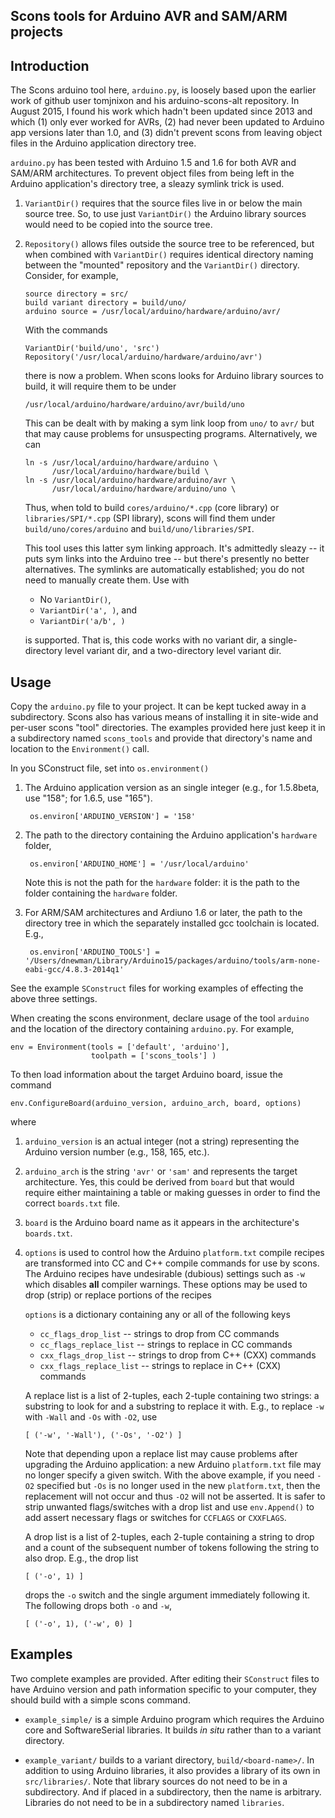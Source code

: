 ## Scons tools for Arduino AVR and SAM/ARM projects

## Introduction

The Scons arduino tool here, `arduino.py`, is loosely based upon the earlier
work of github user tomjnixon and his arduino-scons-alt repository.   In
August 2015, I found his work which hadn't been updated since 2013 and which
(1) only ever worked for AVRs, (2) had never been updated to Arduino app
versions later than 1.0, and (3) didn't prevent scons from leaving object
files in the Arduino application directory tree.

`arduino.py` has been tested with Arduino 1.5 and 1.6 for both AVR and SAM/ARM
architectures.  To prevent object files from being left in the Arduino
application's directory tree, a sleazy symlink trick is used.

1. `VariantDir()` requires that the source files live in or below the main
   source tree.  So, to use just `VariantDir()` the Arduino library sources
   would need to be copied into the source tree.

2. `Repository()` allows files outside the source tree to be referenced, but
   when combined with `VariantDir()` requires identical directory naming
   between the "mounted" repository and the `VariantDir()` directory.
   Consider, for example,

       source directory = src/
       build variant directory = build/uno/
       arduino source = /usr/local/arduino/hardware/arduino/avr/

   With the commands

       VariantDir('build/uno', 'src')
       Repository('/usr/local/arduino/hardware/arduino/avr')

   there is now a problem.  When scons looks for Arduino library
   sources to build, it will require them to be under

       /usr/local/arduino/hardware/arduino/avr/build/uno

   This can be dealt with by making a sym link loop from `uno/` to `avr/`
   but that may cause problems for unsuspecting programs.  Alternatively,
   we can

       ln -s /usr/local/arduino/hardware/arduino \
             /usr/local/arduino/hardware/build \
       ln -s /usr/local/arduino/hardware/arduino/avr \
             /usr/local/arduino/hardware/arduino/uno \

   Thus, when told to build `cores/arduino/*.cpp` (core library) or
   `libraries/SPI/*.cpp` (SPI library), scons will find them under
   `build/uno/cores/arduino` and `build/uno/libraries/SPI`.

   This tool uses this latter sym linking approach.  It's admittedly
   sleazy -- it puts sym links into the Arduino tree -- but there's
   presently no better alternatives.  The symlinks are automatically
   established; you do not need to manually create them.  Use with
   
   * No `VariantDir()`,
   * `VariantDir('a', )`, and
   * `VariantDir('a/b', )`
   
   is supported.  That is, this code works with no variant dir, a
   single-directory level variant dir, and a two-directory level variant dir.

   
## Usage
   
Copy the `arduino.py` file to your project.  It can be kept tucked
away in a subdirectory.  Scons also has various means of installing
it in site-wide and per-user scons "tool" directories.  The examples
provided here just keep it in a subdirectory named `scons_tools` and
provide that directory's name and location to the `Environment()` call.
   
In you SConstruct file, set into `os.environment()`
   
1. The Arduino application version as an single integer (e.g., for
   1.5.8beta, use "158"; for 1.6.5, use "165").
   
        os.environ['ARDUINO_VERSION'] = '158'

2. The path to the directory containing the Arduino application's
   `hardware` folder,

        os.environ['ARDUINO_HOME'] = '/usr/local/arduino'

   Note this is not the path for the `hardware` folder: it is the path
   to the folder containing the `hardware` folder.

3. For ARM/SAM architectures and Ardiuno 1.6 or later, the path
   to the directory tree in which the separately installed gcc toolchain
   is located.  E.g.,

        os.environ['ARDUINO_TOOLS'] = '/Users/dnewman/Library/Arduino15/packages/arduino/tools/arm-none-eabi-gcc/4.8.3-2014q1'

See the example `SConstruct` files for working examples of effecting
the above three settings.

When creating the scons environment, declare usage of the tool `arduino`
and the location of the directory containing `arduino.py`.  For example,

    env = Environment(tools = ['default', 'arduino'],
                      toolpath = ['scons_tools'] )

To then load information about the target Arduino board, issue the
command

    env.ConfigureBoard(arduino_version, arduino_arch, board, options)

where

1. `arduino_version` is an actual integer (not a string) representing
   the Arduino version number (e.g., 158, 165, etc.).

2. `arduino_arch` is the string `'avr'` or `'sam'` and represents
   the target architecture.  Yes, this could be derived from `board` but
   that would require either maintaining a table or making guesses in order
   to find the correct `boards.txt` file.

3. `board` is the Arduino board name as it appears in the architecture's
   `boards.txt`.

4. `options` is used to control how the Arduino `platform.txt` compile
   recipes are transformed into CC and C++ compile commands for use by scons.
   The Arduino recipes have undesirable (dubious) settings such as `-w` which
   disables **all** compiler warnings.  These options may be used to drop
   (strip) or replace portions of the recipes

   `options` is a dictionary containing any or all of the following keys
    
    * `cc_flags_drop_list` -- strings to drop from CC commands
    * `cc_flags_replace_list` -- strings to replace in CC commands
    * `cxx_flags_drop_list` -- strings to drop from C++ (CXX) commands
    * `cxx_flags_replace_list` -- strings to replace in C++ (CXX) commands
    
    A replace list is a list of 2-tuples, each 2-tuple containing two
    strings: a substring to look for and a substring to replace it with.
    E.g., to replace `-w` with `-Wall` and `-Os` with `-O2`, use

       [ ('-w', '-Wall'), ('-Os', '-O2') ] 
    
    Note that depending upon a replace list may cause problems after
    upgrading the Arduino application: a new Arduino `platform.txt` file
    may no longer specify a given switch.  With the above example, if
    you need `-O2` specified but `-Os` is no longer used in the new
    `platform.txt`, then the replacement will not occur and thus `-O2`
    will not be asserted.  It is safer to strip unwanted flags/switches
    with a drop list and use `env.Append()` to add assert necessary 
    flags or switches for `CCFLAGS` or `CXXFLAGS`.
    
    A drop list is a list of 2-tuples, each 2-tuple containing a string
    to drop and a count of the subsequent number of tokens following the
    string to also drop. E.g., the drop list
    
       [ ('-o', 1) ]
    
    drops the `-o` switch and the single argument immediately following it.
    The following drops both `-o` and `-w`,
    
       [ ('-o', 1), ('-w', 0) ]
       

## Examples

Two complete examples are provided.  After editing their `SConstruct`
files to have Arduino version and path information specific to your
computer, they should build with a simple scons command.

* `example_simple/` is a simple Arduino program which requires the
  Arduino core and SoftwareSerial libraries.  It builds _in situ_
  rather than to a variant directory.

* `example_variant/` builds to a variant directory, `build/<board-name>/`.
  In addition to using Arduino libraries, it also provides a library
  of its own in `src/libraries/`.  Note that library sources do not
  need to be in a subdirectory.  And if placed in a subdirectory, then
  the name is arbitrary.  Libraries do not need to be in a
  subdirectory named `libraries`.